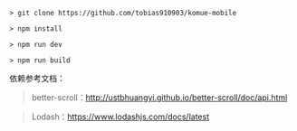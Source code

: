 ```
> git clone https://github.com/tobias910903/komue-mobile

> npm install

> npm run dev

> npm run build
```

依赖参考文档：
> better-scroll：http://ustbhuangyi.github.io/better-scroll/doc/api.html

> Lodash：https://www.lodashjs.com/docs/latest
